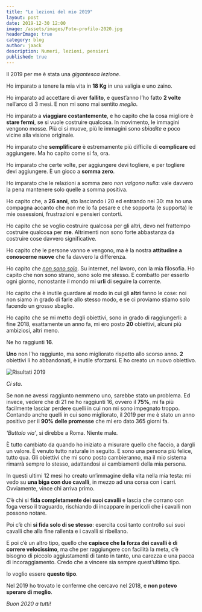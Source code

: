 ```yaml
---
title: "Le lezioni del mio 2019"
layout: post
date: 2019-12-30 12:00
image: /assets/images/Foto-profilo-2020.jpg
headerImage: true
category: blog
author: jaack
description: Numeri, lezioni, pensieri
published: true
---
```


Il 2019 per me è stata una *gigantesca lezione*.

Ho imparato a tenere la mia vita in **18 Kg** in una valigia e uno zaino.

Ho imparato ad accettare di aver **fallito**, e quest’anno l’ho fatto **2 volte** nell’arco di 3 mesi. E non mi sono mai sentito *meglio*.

Ho imparato a **viaggiare costantemente**, e ho capito che la cosa migliore è **stare fermi**, se si vuole costruire qualcosa. In movimento, le immagini vengono mosse. Più ci si muove, più le immagini sono *sbiadite* e poco vicine alla visione originale.

Ho imparato che **semplificare** è estremamente più difficile di **complicare** ed aggiungere. Ma ho capito come si fa, ora.

Ho imparato che certe volte, per aggiungere devi togliere, e per togliere devi aggiungere. È un gioco a **somma zero**.

Ho imparato che le relazioni a somma zero *non valgono nulla*: vale davvero la pena mantenere solo quelle a somma positiva.

Ho capito che, a **26 anni**, sto lasciando i 20 ed entrando nei 30: ma ho una compagna accanto che non me lo fa pesare e che sopporta (e supporta) le mie ossessioni, frustrazioni e pensieri contorti.

Ho capito che se voglio costruire qualcosa per gli altri, devo nel frattempo costruire qualcosa per **me**. Altrimenti non sono forte abbastanza da costruire cose davvero significative.

Ho capito che le persone vanno e vengono, ma è la nostra **attitudine a conoscerne nuove** che fa davvero la differenza.

Ho capito che [*non sono solo*](https://anchor.fm/jaack/episodes/6---La-Solidariet-Ai-Tempi-di-Facebook-e9rgnv/a-a17vhu9). Su internet, nel lavoro, con la mia filosofia. Ho capito che non sono strano, sono solo me stesso. E combatto per esserlo ogni giorno, nonostante il mondo mi **urli** di seguire la corrente.

Ho capito che è inutile guardare al modo in cui gli **altri** fanno le cose: noi non siamo in grado di farle allo stesso modo, e se ci proviamo stiamo solo facendo un grosso sbaglio.

Ho capito che se mi metto degli obiettivi, sono in grado di raggiungerli: a fine 2018, esattamente un anno fa, mi ero posto **20** obiettivi, alcuni più ambiziosi, altri meno.

Ne ho raggiunti **16**.

**Uno** non l'ho raggiunto, ma sono migliorato rispetto allo scorso anno. **2** obiettivi li ho abbandonati, è inutile sforzarsi. E ho creato un nuovo obiettivo.

<img class="image" src="{{base}}/assets/images/risultati-2019.png" alt="Risultati 2019">

*Ci sta*.

Se non ne avessi raggiunto nemmeno uno, sarebbe stato un problema. Ed invece, vedere che di 21 ne ho raggiunti 16, ovvero il **75%**, mi fa più facilmente lasciar perdere quelli in cui non mi sono impegnato troppo. Contando anche quelli in cui sono migliorato, il 2019 per me è stato un anno positivo per il **90% delle promesse** che mi ero dato 365 giorni fa.

*‘Buttalo via’*, si direbbe a Roma. Niente male.

È tutto cambiato da quando ho iniziato a misurare quello che faccio, a dargli un valore. È venuto tutto naturale in seguito.
E sono una persona più felice, tutto qua. Gli obiettivi che mi sono posto cambieranno, ma il mio sistema rimarrà sempre lo stesso, adattandosi ai cambiamenti della mia persona.

In questi ultimi 12 mesi ho creato un’immagine della vita nella mia testa: mi vedo su **una biga con due cavalli**, in mezzo ad una corsa con i carri. Ovviamente, vince chi arriva primo.

C’è chi si **fida completamente dei suoi cavalli** e lascia che corrano con foga verso il traguardo, rischiando di incappare in pericoli che i cavalli non possono notare.

Poi c’è chi **si fida solo di se stesso**: esercita così tanto controllo sui suoi cavalli che alla fine rallenta e i cavalli si ribellano.

E poi c’è un altro tipo, quello che **capisce che la forza dei cavalli è di correre velocissimo**, ma che per raggiungere con facilità la meta, c’è bisogno di piccolo aggiustamenti di tanto in tanto, una carezza e una pacca di incoraggiamento.
Credo che a vincere sia sempre quest’ultimo tipo.

Io voglio essere **questo tipo**.

Nel 2019 ho trovato le conferme che cercavo nel 2018, e **non potevo sperare di meglio**.

*Buon 2020 a tutti!*
